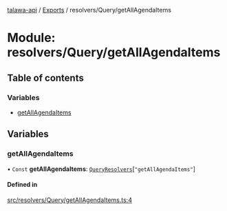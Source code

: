 [talawa-api](../README.md) / [Exports](../modules.md) / resolvers/Query/getAllAgendaItems

# Module: resolvers/Query/getAllAgendaItems

## Table of contents

### Variables

- [getAllAgendaItems](resolvers_Query_getAllAgendaItems.md#getallagendaitems)

## Variables

### getAllAgendaItems

• `Const` **getAllAgendaItems**: [`QueryResolvers`](types_generatedGraphQLTypes.md#queryresolvers)[``"getAllAgendaItems"``]

#### Defined in

[src/resolvers/Query/getAllAgendaItems.ts:4](https://github.com/PalisadoesFoundation/talawa-api/blob/0deccac/src/resolvers/Query/getAllAgendaItems.ts#L4)
